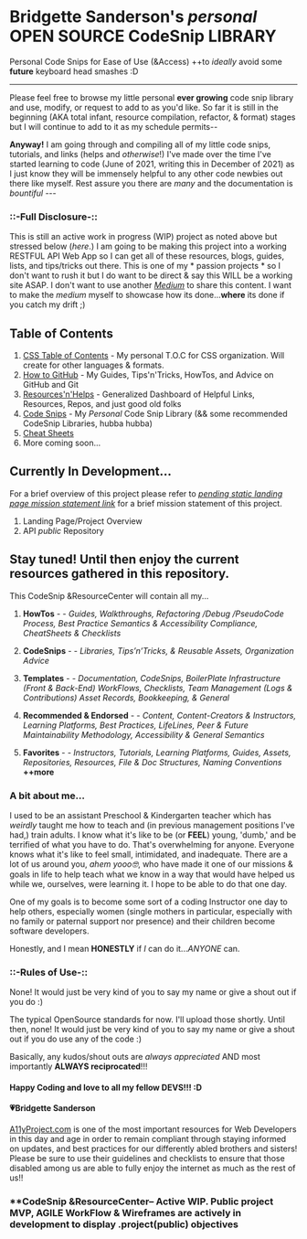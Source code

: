 # Bridgette Sanderson's *personal* **OPEN SOURCE CodeSnip LIBRARY** 


Personal Code Snips for Ease of Use (&Access) ++to *ideally* avoid some **future** keyboard head smashes :D



-------------------------------------------------------------------------------------------------------------------------------------------
Please feel free to browse my little personal **ever growing** code snip library and use, modify, or request to add to as you'd like. So far it is still in the beginning (AKA total infant, resource compilation, refactor, & format) stages but I will continue to add to it as my schedule permits-- 

**Anyway!** I am going through and compiling all of my little code snips, tutorials, and links (helps and *otherwise*!) I've made over the time I've started learning to code (June of 2021, writing this in December of 2021) as I just know they will be immensely helpful to any other code newbies out there like myself. Rest assure you there are *many* and the documentation is *bountiful* --- 

### ::-Full Disclosure-::
This is still an active work in progress (WIP) project as noted above but stressed below (*here*.) I am going to be making this project into a working RESTFUL API Web App so I can get all of these resources, blogs, guides, lists, and tips/tricks out there. This is one of my * passion projects * so I don't want to rush it but I do want to be direct & say this WILL be a working site ASAP. I don't want to use another *[Medium](https://medium.com/)* to share this content. I want to make the *medium* myself to showcase how its done...**where** its done if you catch my drift ;) 


## Table of Contents 
1. [CSS Table of Contents](/css-table-of-contents) - My personal T.O.C for CSS organization. Will create for other languages & formats.
2. [How to GitHub](/how-to-github) - My Guides, Tips'n'Tricks, HowTos, and Advice on GitHub and Git
3. [Resources'n'Helps](/resources-n-helps) - Generalized Dashboard of Helpful Links, Resources, Repos, and just good old folks
4. [Code Snips](/code-snips) - My *Personal* Code Snip Library (&& some recommended CodeSnip Libraries, hubba hubba)
5. [Cheat Sheets](/cheatsheets-shh)
6. []()
More coming soon...


## Currently In Development...
For a brief overview of this project please refer to [*pending static landing page mission statement link*]() for a brief mission statement of this project.

1. Landing Page/Project Overview
2. API *public* Repository

Stay tuned! Until then enjoy the current resources gathered in this repository. 
-------------------------------------------------------------------------------------------------------------------------------------------
This CodeSnip &ResourceCenter will contain all my...
1. **HowTos** - 
        - *Guides, Walkthroughs, Refactoring /Debug /PseudoCode Process, Best Practice Semantics & Accessibility Compliance,                    CheatSheets & Checklists* 



2. **CodeSnips** - 
        - *Libraries, Tips’n’Tricks, & Reusable Assets, Organization Advice*



3. **Templates** - 
        - *Documentation, CodeSnips, BoilerPlate Infrastructure (Front & Back-End) WorkFlows, Checklists, Team Management (Logs &                Contributions) Asset Records, Bookkeeping, & General* 



4. **Recommended & Endorsed** -
        - *Content, Content-Creators & Instructors, Learning Platforms, Best Practices, LifeLines, Peer & Future Maintainability                 Methodology, Accessibility & General Semantics* 



5. **Favorites** -
        - *Instructors, Tutorials, Learning Platforms, Guides, Assets, Repositories, Resources, File & Doc Structures, Naming                    Conventions* **++more**




### A bit about me...
I used to be an assistant Preschool & Kindergarten teacher which has *weirdly* taught me how to teach and (in previous management positions I've had,) train adults. I know what it's like to be (or **FEEL**) young, 'dumb,' and be terrified of what you have to do. That's overwhelming for anyone. Everyone knows what it's like to feel small, intimidated, and inadequate. There are a lot of us around you, *ahem yooo🤓*, who have made it one of our missions & goals in life to help teach what we know in a way that would have helped us while we, ourselves, were learning it. I hope to be able to do that one day. 

One of my goals is to become some sort of a coding Instructor one day to help others, especially women (single mothers in particular, especially with no family or paternal support nor presence) and their children become software developers. 


Honestly, and I mean **HONESTLY** if *I* can do it...*ANYONE* can.






### ::-Rules of Use-::
None! It would just be very kind of you to say my name or give a shout out if you do :) 

The typical OpenSource standards for now. I'll upload those shortly. Until then, none! It would just be very kind of you to say my name or give a shout out if you do use any of the code :) 

Basically, any kudos/shout outs are *always appreciated* AND most importantly **ALWAYS reciprocated**!!! 



#### Happy Coding and love to all my fellow DEVS!!! :D
        
#### 💗Bridgette Sanderson

[A11yProject.com](a11yproject.com) is one of the most important resources for Web Developers in this day and age in order to remain compliant through staying informed on updates, and best practices for our differently abled brothers and sisters! Please be sure to use their guidelines and checklists to ensure that those disabled among us are able to fully enjoy the internet as much as the rest of us!!

### **CodeSnip &ResourceCenter– Active WIP. Public project MVP, AGILE WorkFlow & Wireframes are actively in development to display .project(public) objectives
